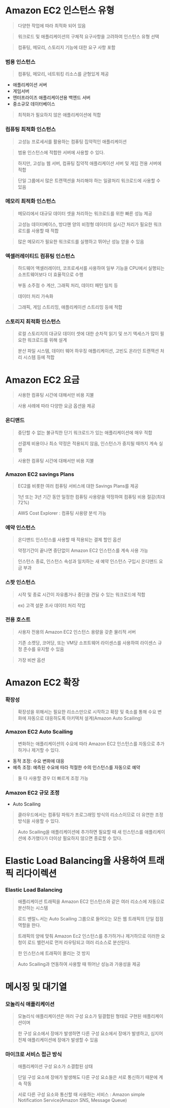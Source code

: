# Amazon EC2 인스턴스 유형

> 다양한 작업에 따라 최적화 되어 있음

> 워크로드 및 애플리케이션의 구체적 요구사항을 고려하여 인스턴스 유형 선택

> 컴퓨팅, 메모리, 스토리지 기능에 대한 요구 사항 포함

### 범용 인스턴스

> 컴퓨팅, 메모리, 네트워킹 리소스를 균형있게 제공

+ 애플리케이션 서버
+ 게임서버
+ 엔터프라이즈 애플리케이션용 백엔드 서버
+ 중소규모 데이터베이스

> 최적화가 필요하지 않은 애플리케이션에 적합

### 컴퓨팅 최적화 인스턴스

> 고성능 프로세서를 활용하는 컴퓨팅 집약적인 애플리케이션

> 범용 인스턴스에 적합한 서버에 사용할 수 있다.

> 하지만, 고성능 웹 서버, 컴퓨팅 집약적 애플리케이션 서버 및 게임 전용 서버에 적합

> 단일 그룹에서 많은 트랜잭션을 처리해야 하는 일괄처리 워크로드에 사용할 수 있음

### 메모리 최적화 인스턴스

> 메모리에서 대규모 데이터 셋을 처리하는 워크로드를 위한 빠른 성능 제공

> 고성능 데이터베이스, 방댜핸 양의 비정형 데이터의 실시간 처리가 필요한 워크로드를 사용할 때 적합

> 많은 메모리가 필요한 워크로드를 실행하고 뛰어난 성능 얻을 수 있음



### 엑셀러레이티드 컴퓨팅 인스턴스

> 하드웨어 액셀러레이터, 코프로세서를 사용하여 일부 기능을 CPU에서 실행되는 소프트웨어보다 더 효율적으로 수행

> 부동 소주점 수 계산, 그래픽 처리, 데이터 패턴 일치 등

> 데이터 처리 가속화

> 그래픽, 게임 스트리밍, 애플리케이션 스트리밍 등에 적합 


### 스토리지 최적화 인스턴스

> 로컬 스토리지의 대규모 데이터 셋에 대한 순차적 읽기 및 쓰기 액세스가 많이 필요한 워크로드를 위해 설계

> 분산 파일 시스템, 데이터 웨어 하우징 애플리케이션, 고빈도 온라인 트랜잭션 처리 시스템 등에 적합


# Amazon EC2 요금

> 사용한 컴퓨팅 시간에 대해서만 비용 지불

> 사용 사례에 따라 다양한 요금 옵션을 제공

### 온디맨드

> 중단할 수 없는 불규칙한 단기 워크로드가 있는 애플리케이션에 매우 적합

> 선결제 비용이나 최소 약정은 적용되지 않음, 인스턴스가 중지될 때까지 계속 실행

> 사용한 컴퓨팅 시간에 대해서만 비용 지불

### Amazon EC2 savings Plans

> EC2를 비롯한 여러 컴퓨팅 서비스에 대한 Savings Plans를 제공

> 1년 또는 3년 기간 동안 일정한 컴퓨팅 사용량을 약정하여 컴퓨팅 비용 절감(최대 72%)

> AWS Cost Explorer : 컴퓨팅 사용량 분석 가능

### 예약 인스턴스

> 온디맨드 인스턴스를 사용할 때 적용되는 결제 할인 옵션

> 약정기간이 끝나면 중단없이 Amazon EC2 인스턴스를 계속 사용 가능

> 인스턴스 종료, 인스턴스 속성과 일치하는 새 예약 인스턴스 구입시 온디맨드 요금 부과

### 스팟 인스턴스 

> 시작 및 종료 시간이 자유롭거나 중단을 견딜 수 있는 워크로드에 적합

> ex) 고객 설문 조사 데이터 처리 작업

### 전용 호스트

> 사용자 전용의 Amazon EC2 인스턴스 용량을 갖춘 물리적 서버

> 기존 소켓당, 코어당, 또는 VM당 소프트웨어 라이센스를 사용하여 라이센스 규정 준수를 유지할 수 있음

> 가장 비싼 옵션

# Amazon EC2 확장

### 확장성

> 확장성을 위해서는 필요한 리소스만으로 시작하고 확장 및 축소를 통해 수요 변화에 자동으로 대응하도록 아키텍처 설계(Amazon Auto Scailing)

### Amazon EC2 Auto Scailing

> 변화하는 애플리케이션의 수요에 따라 Amazon EC2 인스턴스를 자동으로 추가하거나 제거할 수 있다.

* 동적 조정: 수요 변화에 대응
* 예측 조정: 예측된 수요에 따라 적절한 수의 인스턴스를 자동으로 예약
> 둘 다 사용할 경우 더 빠르게 조정 가능

### Amazon EC2 규모 조정

+ Auto Scailing

> 클라우드에서는 컴퓨팅 파워가 프로그래밍 방식의 리소스이므로 더 유연한 조정방식을 사용할 수 있다.

> Auto Scailing을 애플리케이션에 추가하면 필요할 때 새 인스턴스를 애플리케이션에 추가했다가 더이상 필요하지 않으면 종료할 수 있다.


# Elastic Load Balancing을 사용하여 트래픽 리다이렉션

### Elastic Load Balancing

> 애플리케이션 트래픽을 Amazon EC2 인스턴스와 같은 여러 리소스에 자동으로 분산하는 시스템

> 로드 밴럴ㄴ서는 Auto Scailing 그룹으로 들어오는 모든 웹 트래픽의 단일 접점 역할을 한다.

> 트래픽의 양에 맞춰 Amazon Ec2 인스턴스를 추가하거나 제거하므로 이러한 요청이 로드 밸런서로 먼저 라우팅되고 여러 리소스로 분산된다.

> 한 인스턴스에 트래픽이 몰리는 것 방지

> Auto Scailing과 연동하여 사용할 때 뛰어난 성능과 가용성을 제공


# 메시징 및 대기열

### 모놀리식 애플리케이션

> 모놀리식 애플리케이션은 여러 구성 요소가 밀결합된 형태로 구현된 애플리케이션이며

> 한 구성 요소에서 장애가 발생하면 다른 구성 요소에서 장애가 발생하고, 심지어 전체 애플리케이션에 장애가 발생할 수 있음

### 마이크로 서비스 접근 방식

> 애플리케이션 구성 요소가 소결합된 상태

> 단일 구성 요소에 장애가 발생해도 다른 구성 요소들은 서로 통신하기 때문에 계속 작동

> 서로 다른 구성 요소와 통신할 때 사용하는 서비스 : Amazon simple Notification Service(Amazon SNS, Message Queue)





























